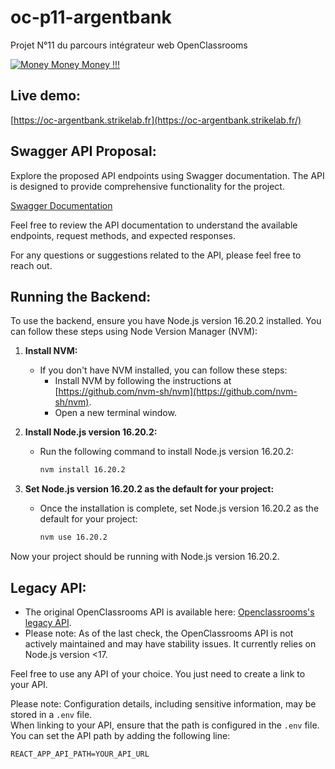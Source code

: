 # oc-p11-argentbank

Projet N°11 du parcours intégrateur web OpenClassrooms

[![Money Money Money !!!](https://ftp.strikelab.fr/images/oc/argentbank_preview.png)](https://oc-argentbank.strikelab.fr/)

## Live demo:

[https://oc-argentbank.strikelab.fr](https://oc-argentbank.strikelab.fr/)

## Swagger API Proposal:

Explore the proposed API endpoints using Swagger documentation. The API is designed to provide comprehensive functionality for the project.

[Swagger Documentation](https://oc-argentbank.strikelab.fr/api-docs/)

Feel free to review the API documentation to understand the available endpoints, request methods, and expected responses.

For any questions or suggestions related to the API, please feel free to reach out.


## Running the Backend:

To use the backend, ensure you have Node.js version 16.20.2 installed. You can follow these steps using Node Version Manager (NVM):

1. **Install NVM:**
    - If you don't have NVM installed, you can follow these steps:
        - Install NVM by following the instructions at [https://github.com/nvm-sh/nvm](https://github.com/nvm-sh/nvm).
        - Open a new terminal window.

2. **Install Node.js version 16.20.2:**
    - Run the following command to install Node.js version 16.20.2:
        ```bash
        nvm install 16.20.2
        ```

3. **Set Node.js version 16.20.2 as the default for your project:**
    - Once the installation is complete, set Node.js version 16.20.2 as the default for your project:
        ```bash
        nvm use 16.20.2
        ```

Now your project should be running with Node.js version 16.20.2.

## Legacy API:

- The original OpenClassrooms API is available here: [Openclassrooms's legacy API](https://github.com/OpenClassrooms-Student-Center/ArgentBank-website).
- Please note: As of the last check, the OpenClassrooms API is not actively maintained and may have stability issues. It currently relies on Node.js version <17.

Feel free to use any API of your choice. You just need to create a link to your API.

Please note: Configuration details, including sensitive information, may be stored in a `.env` file.  
When linking to your API, ensure that the path is configured in the `.env` file. You can set the API path by adding the following line:

```env
REACT_APP_API_PATH=YOUR_API_URL
